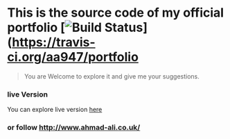 # This is the source code of my official portfolio [![Build Status](https://travis-ci.org/aa947/portfolio.svg?branch=master)](https://travis-ci.org/aa947/portfolio

> You are Welcome to explore it and give me your suggestions. 

### live Version
You can explore live version [here](http://ahmad-ali.co.uk) 

### or follow http://www.ahmad-ali.co.uk/


